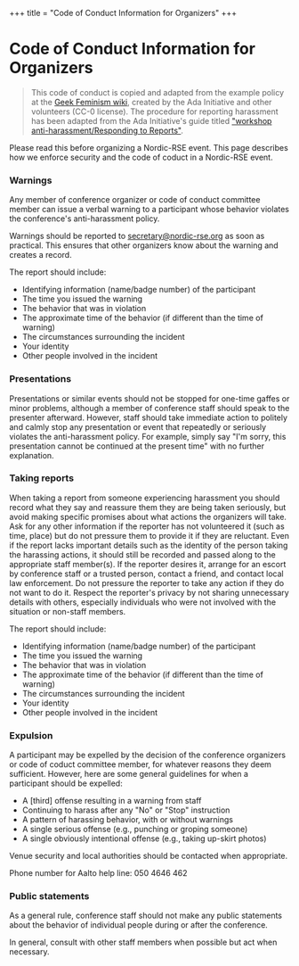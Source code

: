 +++
title = "Code of Conduct Information for Organizers"
+++


# Code of Conduct Information for Organizers

> This code of conduct is copied and adapted from the example policy at the
> [Geek Feminism wiki](https://geekfeminism.wikia.org/wiki/Conference_anti-harassment/Policy),
> created by the Ada Initiative and other volunteers (CC-0 license).
> The procedure for reporting harassment has been adapted from the Ada Initiative's guide titled
> ["workshop anti-harassment/Responding to Reports"](http://geekfeminism.wikia.com/wiki/Conference_anti-harassment/Responding_to_reports).


Please read this before organizing a Nordic-RSE event. This page describes how we
enforce security and the code of coduct in a Nordic-RSE event.


### Warnings

Any member of conference organizer or code of conduct committee member can issue
a verbal warning to a participant whose behavior violates the conference's
anti-harassment policy.

Warnings should be reported to secretary@nordic-rse.org as soon as practical.
This ensures that other organizers know about the warning and creates a record.

The report should include:
 * Identifying information (name/badge number) of the participant
 * The time you issued the warning
 * The behavior that was in violation
 * The approximate time of the behavior (if different than the time of warning)
 * The circumstances surrounding the incident
 * Your identity
 * Other people involved in the incident


### Presentations

Presentations or similar events should not be stopped for one-time gaffes or minor problems,
although a member of conference staff should speak to the presenter afterward. However, staff
should take immediate action to politely and calmly stop any presentation or event that
repeatedly or seriously violates the anti-harassment policy. For example, simply say "I'm
sorry, this presentation cannot be continued at the present time" with no further explanation.


### Taking reports

When taking a report from someone experiencing harassment you should record what they say and
reassure them they are being taken seriously, but avoid making specific promises about what
actions the organizers will take. Ask for any other information if the reporter has not
volunteered it (such as time, place) but do not pressure them to provide it if they are
reluctant. Even if the report lacks important details such as the identity of the person
taking the harassing actions, it should still be recorded and passed along to the appropriate
staff member(s). If the reporter desires it, arrange for an escort by conference staff or a
trusted person, contact a friend, and contact local law enforcement. Do not pressure the
reporter to take any action if they do not want to do it. Respect the reporter's privacy by
not sharing unnecessary details with others, especially individuals who were not involved with
the situation or non-staff members.

The report should include:
 * Identifying information (name/badge number) of the participant
 * The time you issued the warning
 * The behavior that was in violation
 * The approximate time of the behavior (if different than the time of warning)
 * The circumstances surrounding the incident
 * Your identity
 * Other people involved in the incident


### Expulsion

A participant may be expelled by the decision of the conference organizers or code of coduct
committee member, for whatever reasons they deem sufficient. However, here are some general
guidelines for when a participant should be expelled:

 * A [third] offense resulting in a warning from staff
 * Continuing to harass after any "No" or "Stop" instruction
 * A pattern of harassing behavior, with or without warnings
 * A single serious offense (e.g., punching or groping someone)
 * A single obviously intentional offense (e.g., taking up-skirt photos)

Venue security and local authorities should be contacted when appropriate.


Phone number for Aalto help line: 050 4646 462


### Public statements

As a general rule, conference staff should not make any public statements about the behavior
of individual people during or after the conference.

In general, consult with other staff members when possible but act when necessary.

